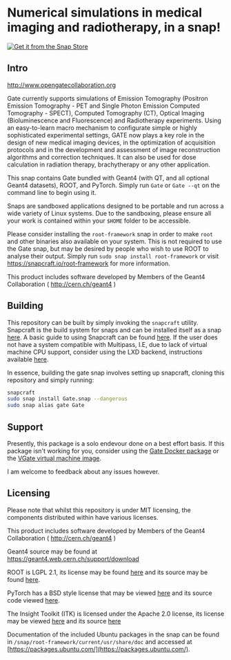 # Numerical simulations in medical imaging and radiotherapy, in a snap!
[![Get it from the Snap Store](https://snapcraft.io/static/images/badges/en/snap-store-black.svg)](https://snapcraft.io/gate)

## Intro
http://www.opengatecollaboration.org

Gate currently supports simulations of Emission Tomography (Positron Emission Tomography - PET and Single Photon Emission Computed Tomography - SPECT), Computed Tomography (CT), Optical Imaging (Bioluminescence and Fluorescence) and Radiotherapy experiments.
Using an easy-to-learn macro mechanism to configurate simple or highly sophisticated experimental settings, GATE now plays a key role in the design of new medical imaging devices, in the optimization of acquisition protocols and in the development and assessment of image reconstruction algorithms and correction techniques.
It can also be used for dose calculation in radiation therapy, brachytherapy or any other application.

This snap contains Gate bundled with Geant4 (with QT, and all optional Geant4 datasets), ROOT, and PyTorch.
Simply run `Gate` or `Gate --qt` on the command line to begin using it.

Snaps are sandboxed applications designed to be portable and run across a wide variety of Linux systems.
Due to the sandboxing, please ensure all your work is contained within your `$HOME` folder to be accessible.

Please consider installing the `root-framework` snap in order to make `root` and other binaries also available on your system.
This is not required to use the Gate snap, but may be desired by people who wish to use ROOT to analyse their output.
Simply run `sudo snap install root-framework` or visit https://snapcraft.io/root-framework for more information.

This product includes software developed by Members of the Geant4 Collaboration ( http://cern.ch/geant4 )

## Building

This repository can be built by simply invoking the `snapcraft` utility.
Snapcraft is the build system for snaps and can be installed itself as a snap [here](https://snapcraft.io/snapcraft).
A basic guide to using Snapcraft can be found [here](https://snapcraft.io/docs/snapcraft-overview).
If the user does not have a system compatible with Multipass, I.E, due to lack of virtual machine CPU support, consider using the LXD backend, instructions available [here](https://snapcraft.io/docs/build-on-lxd). 

In essence, building the gate snap involves setting up snapcraft, cloning this repository and simply running:
```bash
snapcraft
sudo snap install Gate.snap --dangerous
sudo snap alias gate Gate
```

## Support
Presently, this package is a solo endevour done on a best effort basis.
If this package isn't working for you, consider using the [Gate Docker package](https://opengate.readthedocs.io/en/latest/docker_gate.html) or the [VGate virtual machine image](https://opengate.readthedocs.io/en/latest/vgate.html).

I am welcome to feedback about any issues however.

## Licensing
Please note that whilst this repository is under MIT licensing, the components distributed within have various licenses.

This product includes software developed by Members of the Geant4 Collaboration ( http://cern.ch/geant4 )

Geant4 source may be found at https://geant4.web.cern.ch/support/download

ROOT is LGPL 2.1, its license may be found [here](https://github.com/root-project/root/blob/master/LICENSE) and its source may be found [here](https://github.com/root-project/root.git).

PyTorch has a BSD style license that may be viewed [here](https://github.com/pytorch/pytorch/blob/master/LICENSE) and its source code viewed [here](https://github.com/pytorch/pytorch).

The Insight Toolkit (ITK) is licensed under the Apache 2.0 license, its license may be viewed [here](https://github.com/InsightSoftwareConsortium/ITK/blob/master/LICENSE) and its source [here](https://github.com/InsightSoftwareConsortium/ITK/blob/master/LICENSE)

Documentation of the included Ubuntu packages in the snap can be found in `/snap/root-framework/current/usr/share/doc` and accessed at [https://packages.ubuntu.com/](https://packages.ubuntu.com/).

